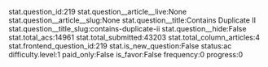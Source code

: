 stat.question_id:219
stat.question__article__live:None
stat.question__article__slug:None
stat.question__title:Contains Duplicate II
stat.question__title_slug:contains-duplicate-ii
stat.question__hide:False
stat.total_acs:14961
stat.total_submitted:43203
stat.total_column_articles:4
stat.frontend_question_id:219
stat.is_new_question:False
status:ac
difficulty.level:1
paid_only:False
is_favor:False
frequency:0
progress:0
